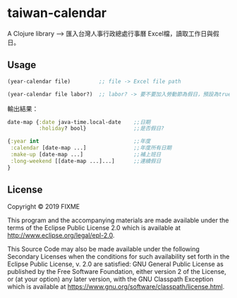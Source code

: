 # taiwan-calendar

A Clojure library --> 匯入台灣人事行政總處行事曆 Excel檔，讀取工作日與假日。

## Usage

```clojure
(year-calendar file)         ;; file -> Excel file path

(year-calendar file labor?)  ;; labor? -> 要不要加入勞動節為假日，預設為true
```

輸出結果：

```clojure
date-map {:date java-time.local-date	;;日期
          :holiday? bool}				;;是否假日?

{:year int                              ;;年度
 :calendar [date-map ...]    			;;年度所有日期
 :make-up [date-map ...]                ;;補上班日
 :long-weekend [[date-map ...]...]      ;;連續假日
}
```



## License

Copyright © 2019 FIXME

This program and the accompanying materials are made available under the
terms of the Eclipse Public License 2.0 which is available at
http://www.eclipse.org/legal/epl-2.0.

This Source Code may also be made available under the following Secondary
Licenses when the conditions for such availability set forth in the Eclipse
Public License, v. 2.0 are satisfied: GNU General Public License as published by
the Free Software Foundation, either version 2 of the License, or (at your
option) any later version, with the GNU Classpath Exception which is available
at https://www.gnu.org/software/classpath/license.html.
